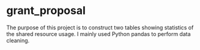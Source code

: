 # grant_proposal
The purpose of this project is to construct two tables showing statistics of the shared resource usage. I mainly used Python pandas to perform data cleaning.
